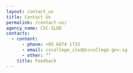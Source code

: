 ```yaml
---
layout: contact_us
title: Contact Us
permalink: /contact-us/
agency_name: CSC-ILOD
contacts:
  - content:
      - phone: +65 6874 1733
      - email: cscollege_ilod@cscollege.gov.sg
      - other: ""
    title: Feedback
---
```

